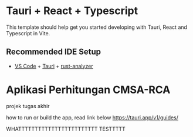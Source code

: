 # Tauri + React + Typescript

This template should help get you started developing with Tauri, React and Typescript in Vite.

## Recommended IDE Setup

- [VS Code](https://code.visualstudio.com/) + [Tauri](https://marketplace.visualstudio.com/items?itemName=tauri-apps.tauri-vscode) + [rust-analyzer](https://marketplace.visualstudio.com/items?itemName=rust-lang.rust-analyzer)

# Aplikasi Perhitungan CMSA-RCA

projek tugas akhir

how to run or build the app, read link below
https://tauri.app/v1/guides/

WHATTTTTTTTTTTTTTTTTTTTTTTT TESTTTTT
